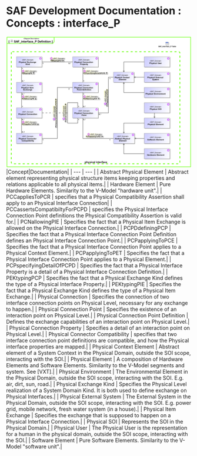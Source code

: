 # SAF Development Documentation : Concepts : interface_P 
![SAF_interface_P Definition.svg](./diagrams/SAF_interface_P-Definition.svg)
|Concept|Documentation|
| --- | --- |
| Abstract Physical Element | Abstract element representing physical structure items keeping properties and relations applicable to all physical items.|
| Hardware Element | Pure Hardware Elements. Similarity to the V-Model "hardware unit".|
| PCCappliesToPCR | specifies that a Physical Compatibility Assertion shall apply to an Physical Interface Connection|
| PCCassertsCompatibiltyForPCPD | specifies the Physical Interface Connection Point definitions the Physical Compatibility Assertion is valid for.|
| PCNallowingPIE | Specifies the fact that a Physical Item Exchange is allowed on the Physical Interface Connection.|
| PCPDdefiningPCP | Specifies the fact that a Physical Interface Connection Point Definition defines an Physical Interface Connection Point.|
| PCPapplyingToPCE | Specifies the fact that a Physical Interface Connection Point applies to a Physical Context Element.|
| PCPapplyingToPET | Specifies the fact that a Physical Interface Connection Point applies to a Physical Element.|
| PCPspecifyingDetailOfPCPD | Specifies the fact that a Physical Interface Property is a detail of a Physical Interface Connection Definition.|
| PEKtypingPCP | Specifies the fact that a Physical Exchange Kind defines the type of a Physical Interface  Property.|
| PEKtypingPIE | Specifies the fact that a Physical Exchange Kind defines the type of a Physical Item Exchange.|
| Physical Connection | Specifies the connection of two interface connection points on Physical Level, necessary for any exchange to happen.|
| Physical Connection Point | Specifies the existence of an interaction point on Physical Level.|
| Physical Connection Point Definition | Defines the exchange capabilities of an interaction point on Physical Level.|
| Physical Connection Property | Specifies a detail of an interaction point on Physical Level.|
| Physical Connector Compatibility | specifies that two interface connection point definitions are compatible, and how the Physical interface properties are mapped.|
| Physical Context Element | Abstract element of a System Context  in the Physical Domain, outside the SOI scope, interacting with the SOI.|
| Physical Element | A composition of Hardware Elements and Software Elements. Similarity to the V-Model segments and system. See [VXT].|
| Physical Environment | The Environmental Element in the Physical Domain, outside the SOI scope, interacting with the SOI. E.g. air, dirt, sun, road.|
| Physical Exchange Kind | Specifies the Physical Level realization of a System Domain Kind. It is both used to define exchange on Physical Interfaces.|
| Physical External System | The External System in the Physical Domain, outside the SOI scope, interacting with the SOI. E.g. power grid, mobile network, fresh water system (in a house).|
| Physical Item Exchange | Specifies the exchange that is supposed to happen on a Physical Interface Connection.|
| Physical SOI | Represents the SOI in the Physical Domain.|
| Physical User | The Physical User is the representation for a human in the physical domain, outside the SOI scope, interacting with the SOI.|
| Software Element | Pure Software Elements. Similarity to the V-Model "software unit".|
